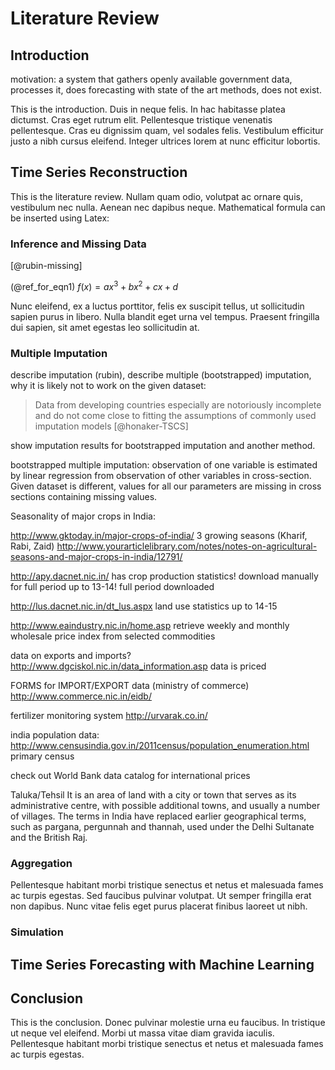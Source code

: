 # Literature Review

<!--
After the introductory chapter, it seems fairly common to 
include a chapter that reviews the literature and 
introduces methodology used throughout the thesis.
-->

## Introduction

motivation: a system that gathers openly available government data, processes it, does forecasting with state of the art methods, does not exist.

This is the introduction. Duis in neque felis. In hac habitasse platea dictumst. Cras eget rutrum elit. Pellentesque tristique venenatis pellentesque. Cras eu dignissim quam, vel sodales felis. Vestibulum efficitur justo a nibh cursus eleifend. Integer ultrices lorem at nunc efficitur lobortis.

## Time Series Reconstruction

This is the literature review. Nullam quam odio, volutpat ac ornare quis, vestibulum nec nulla. Aenean nec dapibus neque. Mathematical formula can be inserted using Latex:

### Inference and Missing Data
[@rubin-missing]

(@ref_for_eqn1) $f(x) = ax^3 + bx^2 + cx + d$

Nunc eleifend, ex a luctus porttitor, felis ex suscipit tellus, ut sollicitudin sapien purus in libero. Nulla blandit eget urna vel tempus. Praesent fringilla dui sapien, sit amet egestas leo sollicitudin at.

### Multiple Imputation

describe imputation (rubin), describe multiple (bootstrapped) imputation, why it is likely not to work on the given dataset:

> Data from developing countries especially are notoriously incomplete and do not come close to fitting the assumptions of commonly used imputation models [@honaker-TSCS]

show imputation results for bootstrapped imputation and another method.

bootstrapped multiple imputation: observation of one variable is estimated by linear regression from observation of other variables in cross-section. Given dataset is different, values for all our parameters are missing in cross sections containing missing values.

Seasonality of major crops in India:

http://www.gktoday.in/major-crops-of-india/
3 growing seasons (Kharif, Rabi, Zaid)
http://www.yourarticlelibrary.com/notes/notes-on-agricultural-seasons-and-major-crops-in-india/12791/

http://apy.dacnet.nic.in/ has crop production statistics! download manually for full period up to 13-14! full period downloaded

http://lus.dacnet.nic.in/dt_lus.aspx land use statistics up to 14-15

http://www.eaindustry.nic.in/home.asp
retrieve weekly and monthly wholesale price index from selected commodities

data on exports and imports?
http://www.dgciskol.nic.in/data_information.asp
data is priced

FORMS for IMPORT/EXPORT data (ministry of commerce)
http://www.commerce.nic.in/eidb/

fertilizer monitoring system
http://urvarak.co.in/

india population data:
http://www.censusindia.gov.in/2011census/population_enumeration.html
primary census

check out World Bank data catalog for international prices

Taluka/Tehsil
It is an area of land with a city or town that serves as its administrative centre, with possible additional towns, and usually a number of villages. The terms in India have replaced earlier geographical terms, such as pargana, pergunnah and thannah, used under the Delhi Sultanate and the British Raj.




### Aggregation

Pellentesque habitant morbi tristique senectus et netus et malesuada fames ac turpis egestas. Sed faucibus pulvinar volutpat. Ut semper fringilla erat non dapibus. Nunc vitae felis eget purus placerat finibus laoreet ut nibh.

### Simulation



## Time Series Forecasting with Machine Learning


## Conclusion

This is the conclusion. Donec pulvinar molestie urna eu faucibus. In tristique ut neque vel eleifend. Morbi ut massa vitae diam gravida iaculis. Pellentesque habitant morbi tristique senectus et netus et malesuada fames ac turpis egestas.

